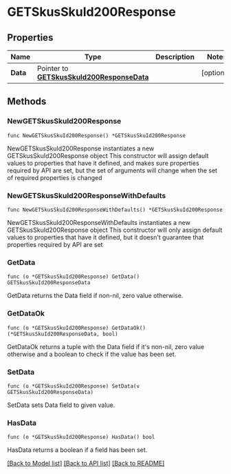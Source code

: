 # GETSkusSkuId200Response

## Properties

Name | Type | Description | Notes
------------ | ------------- | ------------- | -------------
**Data** | Pointer to [**GETSkusSkuId200ResponseData**](GETSkusSkuId200ResponseData.md) |  | [optional] 

## Methods

### NewGETSkusSkuId200Response

`func NewGETSkusSkuId200Response() *GETSkusSkuId200Response`

NewGETSkusSkuId200Response instantiates a new GETSkusSkuId200Response object
This constructor will assign default values to properties that have it defined,
and makes sure properties required by API are set, but the set of arguments
will change when the set of required properties is changed

### NewGETSkusSkuId200ResponseWithDefaults

`func NewGETSkusSkuId200ResponseWithDefaults() *GETSkusSkuId200Response`

NewGETSkusSkuId200ResponseWithDefaults instantiates a new GETSkusSkuId200Response object
This constructor will only assign default values to properties that have it defined,
but it doesn't guarantee that properties required by API are set

### GetData

`func (o *GETSkusSkuId200Response) GetData() GETSkusSkuId200ResponseData`

GetData returns the Data field if non-nil, zero value otherwise.

### GetDataOk

`func (o *GETSkusSkuId200Response) GetDataOk() (*GETSkusSkuId200ResponseData, bool)`

GetDataOk returns a tuple with the Data field if it's non-nil, zero value otherwise
and a boolean to check if the value has been set.

### SetData

`func (o *GETSkusSkuId200Response) SetData(v GETSkusSkuId200ResponseData)`

SetData sets Data field to given value.

### HasData

`func (o *GETSkusSkuId200Response) HasData() bool`

HasData returns a boolean if a field has been set.


[[Back to Model list]](../README.md#documentation-for-models) [[Back to API list]](../README.md#documentation-for-api-endpoints) [[Back to README]](../README.md)



